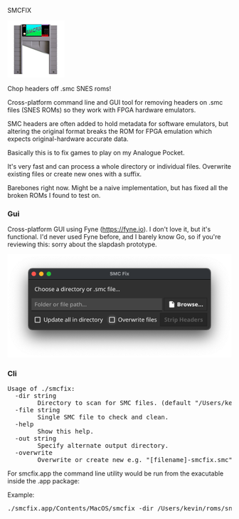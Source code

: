 SMCFIX

<img alt="SMCFix icon, a SNES cart guillotine." src="https://github.com/fith/smcfix/blob/main/assets/icon.png?raw=true" width="128"/>

Chop headers off .smc SNES roms!

Cross-platform command line and GUI tool for removing headers on .smc files (SNES ROMs) so they work with FPGA hardware emulators.

SMC headers are often added to hold metadata for software emulators, but
altering the original format breaks the ROM for FPGA emulation which expects
original-hardware accurate data.

Basically this is to fix games to play on my Analogue Pocket.

It's very fast and can process a whole directory or individual files. Overwrite
existing files or create new ones with a suffix.

Barebones right now. Might be a naive implementation, but has fixed all the broken
ROMs I found to test on.

<h3>Gui</h3>

Cross-platform GUI using Fyne (https://fyne.io). I don't love it, but it's functional. I'd never used Fyne before, and I barely know Go, so if you're reviewing this: sorry about the slapdash prototype.

<img alt="SMCFix icon, a SNES cart guillotine." src="https://github.com/fith/smcfix/blob/main/assets/screenshot.png?raw=true" />

<h3>Cli</h3>
<pre>
Usage of ./smcfix:
  -dir string
    	Directory to scan for SMC files. (default "/Users/kevin/Workspace/smcfix/bin/mac")
  -file string
    	Single SMC file to check and clean.
  -help
    	Show this help.
  -out string
    	Specify alternate output directory.
  -overwrite
    	Overwrite or create new e.g. "[filename]-smcfix.smc" (default false)
</pre>

For smcfix.app the command line utility would be run from the exacutable inside the .app package:

Example:
<pre>
./smcfix.app/Contents/MacOS/smcfix -dir /Users/kevin/roms/snes -overwrite=true
</pre>
